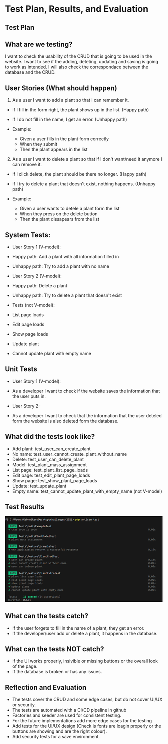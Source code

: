 # Test Plan, Results, and Evaluation 

## Test Plan
## What are we testing?

I want to check the usability of the CRUD that is going to be used in the website. I want to see if the adding, deteting, updating and saving is going to work as intended. I will also check the correspondace between the database and the CRUD.

## User Stories (What should happen)

1. As a user I want to add a plant so that I can remember it.
- If I fill in the form right, the plant shows up in the list. (Happy path)
- If I do not fill in the name, I get an error. (Unhappy path)

- Example:
  - Given a user fills in the plant form correctly
  - When they submit
  - Then the plant appears in the list

2. As a user I want to delete a plant so that if I don't want/need it anymore I can remove it.
- If I click delete, the plant should be there no longer. (Happy path)
- If I try to delete a plant that doesn't exist, nothing happens. (Unhappy path)

- Example:
  - Given a user wants to detele a plant form the list
  - When they press on the delete button
  - Then the plant dissapears from the list

## System Tests:

- User Story 1 (V-model):
- Happy path: Add a plant with all information filled in 
- Unhappy path: Try to add a plant with no name 

- User Story 2 (V-model):
- Happy path: Delete a plant 
- Unhappy path: Try to delete a plant that doesn't exist

- Tests (not V-model):
- List page loads 
- Edit page loads 
- Show page loads 
- Update plant 
- Cannot update plant with empty name 

## Unit Tests

- User Story 1 (V-model):
- As a developer I want to check if the website saves the information that the user puts in.

- User Story 2:
- As a developer I want to check that the information that the user deteled form the website is also deleted form the database.

## What did the tests look like?

- Add plant: test_user_can_create_plant
- No name: test_user_cannot_create_plant_without_name 
- Delete: test_user_can_delete_plant 
- Model: test_plant_mass_assignment 
- List page: test_plant_list_page_loads 
- Edit page: test_edit_plant_page_loads 
- Show page: test_show_plant_page_loads 
- Update: test_update_plant
- Empty name: test_cannot_update_plant_with_empty_name (not V-model)

## Test Results

![Test Results](./Testing_proof.png)

## What can the tests catch?
- If the user forgets to fill in the name of a plant, they get an error.
- If the developer/user add or delete a plant, it happens in the database.

## What can the tests NOT catch?
- If the UI works properly, insivible or missing buttons or the overall look of the page.
- If the database is broken or has any issues.

## Reflection and Evaluation
- The tests cover the CRUD and some edge cases, but do not cover UI/UX or security.
- The tests are automated with a CI/CD pipeline in github
- Factories and seeder are used for consistent testing. 
- For the future implementations add more edge cases for the testing
- Add tests for the UI/UX design (Check is fonts are loagin properly or the buttons are showing and are the right colour).
- Add security tests for a save environment. 
